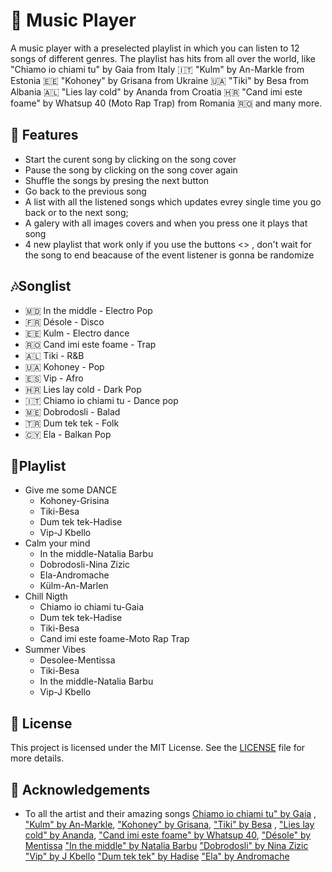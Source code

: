 # 🎼 Music Player

A music player with a preselected playlist in which you can listen to 12 songs of different genres. The playlist has hits from all over the world, like 
"Chiamo io chiami tu" by Gaia from Italy 🇮🇹 "Kulm" by An-Markle from Estonia 🇪🇪
"Kohoney" by Grisana from Ukraine  🇺🇦
"Tiki" by Besa from Albania 🇦🇱
"Lies lay cold" by Ananda from Croatia 🇭🇷
"Cand imi este foame" by Whatsup 40 (Moto Rap Trap) from Romania 🇷🇴 and many more.

## 🎸 Features

- Start the curent song by clicking on the song cover
- Pause the song by clicking on the song cover again
- Shuffle the songs by presing the next button
- Go back to the previous song
- A list with all the listened songs which updates evrey single time you go back or to the next song;
- A galery with all images covers and when you press one it plays that song
- 4 new playlist that work only if you use the buttons <> , don't wait for the song to end beacause of the event listener is gonna be randomize
  
## 🎶Songlist

- 🇲🇩 In the middle - Electro Pop
- 🇫🇷 Désole - Disco
- 🇪🇪 Kulm - Electro dance
- 🇷🇴 Cand imi este foame - Trap
- 🇦🇱 Tiki - R&B
- 🇺🇦 Kohoney - Pop
- 🇪🇸 Vip - Afro
- 🇭🇷 Lies lay cold - Dark Pop
- 🇮🇹 Chiamo io chiami tu - Dance pop
- 🇲🇪 Dobrodosli - Balad
- 🇹🇷 Dum tek tek - Folk
- 🇨🇾 Ela - Balkan Pop

## 🛝Playlist

- Give me some DANCE
  - Kohoney-Grisina
  - Tiki-Besa
  - Dum tek tek-Hadise
  - Vip-J Kbello
- Calm your mind
  - In the middle-Natalia Barbu
  - Dobrodosli-Nina Zizic
  - Ela-Andromache
  - Külm-An-Marlen
- Chill Nigth
  - Chiamo io chiami tu-Gaia
  - Dum tek tek-Hadise
  - Tiki-Besa
  - Cand imi este foame-Moto Rap Trap
- Summer Vibes
  - Desolee-Mentissa
  - Tiki-Besa
  - In the middle-Natalia Barbu
  - Vip-J Kbello

## 📄 License

This project is licensed under the MIT License. See the [LICENSE](LICENSE) file for more details.

## 👏 Acknowledgements

- To all the artist and their amazing songs [Chiamo io chiami tu" by Gaia](https://www.youtube.com/watch?v=epW5OfKpQOo) , ["Kulm" by An-Markle](https://www.youtube.com/watch?v=t6T00K2Ax_M), ["Kohoney" by Grisana](https://www.youtube.com/watch?v=84ndonzVnsA), ["Tiki" by Besa](https://www.youtube.com/watch?v=_Tx1hrf-81c) , ["Lies lay cold" by Ananda](https://www.youtube.com/watch?v=2uGdkVChJhQ), ["Cand imi este foame" by Whatsup 40](https://www.youtube.com/watch?v=U8WAPtP__qQ),  ["Désole" by  Mentissa](https://www.youtube.com/watch?)  ["In the middle" by Natalia Barbu](https://www.youtube.com/watch?v=U8WAPtP__qQ)  ["Dobrodosli" by Nina Zizic](https://www.youtube.com/watch?v=U8WAPtP__qQ) ["Vip" by J Kbello](https://www.youtube.com/watch?v=U8WAPtP__qQ) ["Dum tek tek" by Hadise](https://www.youtube.com/watch?v=U8WAPtP__qQ)  ["Ela" by Andromache](https://www.youtube.com/watch?v=U8WAPtP__qQ)
